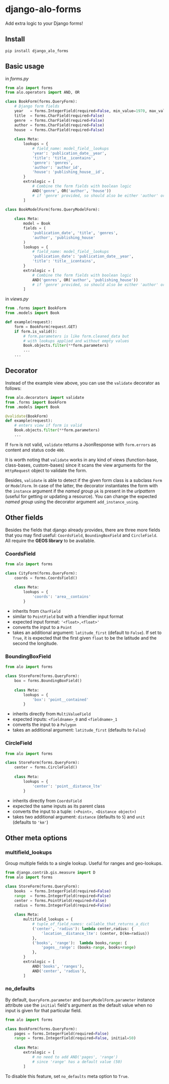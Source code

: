 # django-alo-forms

Add extra logic to your Django forms!


## Install

    pip install django_alo_forms


## Basic usage

in *forms.py*

```python
from alo import forms
from alo.operators import AND, OR

class BookForm(forms.QueryForm):
    # Django form fields
    year   = forms.IntegerField(required=False, min_value=1970, max_value=2012)
    title  = forms.CharField(required=False)
    genre  = forms.CharField(required=False)
    author = forms.CharField(required=False)
    house  = forms.CharField(required=False)
 
    class Meta:
        lookups = {
            # field_name: model_field__lookups
            'year': 'publication_date__year',
            'title': 'title__icontains',
            'genre': 'genres',
            'author': 'author_id',
            'house': 'publishing_house__id',
        }
        extralogic = [
            # Combine the form fields with boolean logic
            AND('genre', OR('author', 'house')) 
            # if 'genre' provided, so should also be either 'author' or 'house'
        ]

class BookModelForm(forms.QueryModelForm):
    
    class Meta:
        model = Book
        fields = (
            'publication_date', 'title', 'genres', 
            'author', 'publishing_house'
        )
        lookups = {
            # field_name: model_field__lookups
            'publication_date': 'publication_date__year',
            'title': 'title__icontains',
        }
        extralogic = [
            # Combine the form fields with boolean logic
            AND('genres', OR('author', 'publishing_house'))
            # if 'genre' provided, so should also be either 'author' or 'house' 
        ]
```

in *views.py*

```python
from .forms import BookForm
from .models import Book

def example(request):
    form = BookForm(request.GET)
    if form.is_valid():
        # form.parameters is like form.cleaned_data but 
        # with lookups applied and without empty values
        Book.objects.filter(**form.parameters)
        ...
    ...
```

## Decorator

Instead of the example view above, you can use the `validate` decorator as follows:

```python
from alo.decorators import validate
from .forms import BookForm
from .models import Book

@validate(BookForm)
def example(request):
    # enters view if form is valid
    Book.objects.filter(**form.parameters)
    ...
```

If `form` is not valid, `validate` returns a JsonResponse with `form.errors` as content and status code `400`. 

It is worth noting that `validate` works in any kind of views (function-base, class-bases, custom-bases) since it scans the view arguments for the `HttpRequest` object to validate the form.

Besides, `validate` is able to detect if the given form class is a subclass `Form` or `ModelForm`. In case of the latter, the decorator instantiates the form with the `instance` argument if the *named group* `pk` is present in the *urlpattern* (useful for getting or updating a resource). You can change the expected *named group* using the decorator argument `add_instance_using`.


## Other fields

Besides the fields that django already provides, there are three more fields that you may find useful: `CoordsField`, `BoundingBoxField` and `CircleField`. All require the **GEOS library** to be available.

### CoordsField

```python
from alo import forms 

class CityForm(forms.QueryForm):
    coords = forms.CoordsField()
    
    class Meta:
        lookups = {
            'coords': 'area__contains'
        }
```

- inherits from `CharField`
- similar to `PointField` but with a friendlier input format
- expected input format: `'<float>,<float>'`
- converts the input to a `Point`
- takes an additional argument: `latitude_first` (default to `False`). If set to `True`, it is expected that the first given `float` to be the latitude and the second the longitude.

### BoundingBoxField

```python
from alo import forms 

class StoreForm(forms.QueryForm):
    box = forms.BoundingBoxField()
    
    class Meta:
        lookups = {
            'box': 'point__contained'
        }
```

- inherits directly from `MultiValueField`
- expected inputs: `<fieldname>_0` and `<fieldname>_1`
- converts the input to a `Polygon`
- takes an additional argument: `latitude_first` (defaults to `False`)

### CircleField

```python
from alo import forms 

class StoreForm(forms.QueryForm):
    center = forms.CircleField()
    
    class Meta:
        lookups = {
            'center': 'point__distance_lte'
        }
```

- inherits directly from `CoordsField`
- expected the same inputs as its parent class
- converts the input to a tuple: `(<Point>, <Distance object>)`
- takes two additional argument: `distance` (defaults to `5`) and `unit` (defaults to `'km'`)


## Other meta options

### multifield_lookups

Group multiple fields to a single lookup. Useful for ranges and geo-lookups.

```python
from django.contrib.gis.measure import D
from alo import forms

class StoreForm(forms.QueryForm):
    books  = forms.IntegerField(required=False)
    range  = forms.IntegerField(required=False)
    center = forms.PointField(required=False)
    radius = forms.IntegerField(required=False)
    
    class Meta:
        multifield_lookups = {
            # tuple_of_field_names: callable_that_returns_a_dict
            ('center', 'radius'): lambda center,radius: {
                'location__distance_lte': (center, D(km=radius))
            },
            ('books', 'range'):  lambda books,range: {
                'pages__range': (books-range, books+range)
            },
        }
        extralogic = [
            AND('books', 'ranges'),
            AND('center', 'radius'),   
        ]
```

### no_defaults

By default, `QueryForm.parameter` and `QueryModelForm.parameter` instance attribute use the `initial` field's argument as the default value when no input is given for that particular field.

```python
from alo import forms

class BookForm(forms.QueryForm):
    pages = forms.IntegerField(required=False)
    range = forms.IntegerField(required=False, initial=50)
    
    class Meta:
        extralogic = [
            # no need to add AND('pages', 'range')
            # since 'range' has a default value (50)
        ]
```

To disable this feature, set `no_defaults` meta option to `True`.

